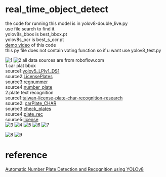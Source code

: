 # real_time_object_detect

the code for running this model is in yolov8-double_live.py  
use file search to find it.  
yolov8s_bbox is best_bbox.pt  
yolov8s_ocr is best_s_ocr.pt  
[demo video](https://youtu.be/9aD8Aa4gEUM) of this code  
this py file does not contain voting function so if u want use yolov8_test.py  

![1](https://github.com/Ulrixon/real_time_object_detect/assets/61776179/7dc99966-a7be-4ce9-941f-8578100d649f)
![2](https://github.com/Ulrixon/real_time_object_detect/assets/61776179/8ce2f863-9271-4270-9825-ef4d12fbc12f)
all data sources are from roboflow.com  
1.car plat bbox  
source1:[yolov5_LPIv1_DS1](https://universe.roboflow.com/khushal-koli-tcwmx/yolov5_lpiv1-m2q6f/dataset/1)  
source2:[LicensePlates](https://universe.roboflow.com/emil-jahnke/licenseplates-mihfw/dataset/1)  
source3:[regnummer](https://universe.roboflow.com/lemons/regnummer/dataset/11)  
source4:[number_plate](https://universe.roboflow.com/numberplate-qabtg/number_plate-rq8tn/dataset/2)  
2.plate text recognition  
source1:[taiwan-license-plate-char-recognition-research](https://universe.roboflow.com/jackresearch0/taiwan-license-plate-char-recognition-research/dataset/1)  
source2: [carPlate_CHAR](https://universe.roboflow.com/team-m5mtv/carplate_char/dataset/1)  
source3:[check_plates](https://universe.roboflow.com/jogn/check_plates/dataset/1)  
source4:[plate_rec](https://universe.roboflow.com/jogn/plate_rec/dataset/1)  
source5:[license](https://universe.roboflow.com/project-oee82/license-bha52/dataset/7)  
![3](https://github.com/Ulrixon/real_time_object_detect/assets/61776179/5ce634f0-bc75-421f-944a-7b8855d5eeb0)
![4](https://github.com/Ulrixon/real_time_object_detect/assets/61776179/c0b696e7-93cb-4a24-bd3b-2258b6f2dd0a)
![5](https://github.com/Ulrixon/real_time_object_detect/assets/61776179/963a42e6-5a40-4218-9744-04173ecdad0b)
![6](https://github.com/Ulrixon/real_time_object_detect/assets/61776179/c9f6a954-5a95-402b-986e-a67e041db885)
![7](https://github.com/Ulrixon/real_time_object_detect/assets/61776179/4823a453-4bbb-4aff-a15d-e1b08af52f38)

![8](https://github.com/Ulrixon/real_time_object_detect/assets/61776179/26f26c6d-a310-4785-9ee6-eb99b8255d80)
![9](https://github.com/Ulrixon/real_time_object_detect/assets/61776179/f32baed5-cf2a-4553-a525-3c414d84ad73)

# reference
[Automatic Number Plate Detection and Recognition using YOLOv8](https://github.com/MuhammadMoinFaisal/Automatic_Number_Plate_Detection_Recognition_YOLOv8)
